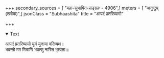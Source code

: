 +++
secondary_sources = [ "महा-सुभाषित-सङ्ग्रहः - 4906",]
meters = [ "अनुष्टुप् (श्लोक)",]
jsonClass = "Subhaashita"
title = "आपदं प्रतरिष्यामो"

+++

<details open><summary>Text</summary>

आपदं प्रतरिष्यामो यूयं युक्त्या वदिष्यथ।  
भवन्तो मम मित्राणि भवत्सु नास्ति भृत्यता॥
</details>
